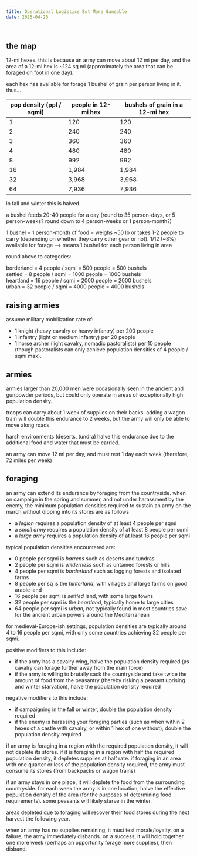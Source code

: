 ```yaml
---
title: Operational Logistics But More Gameable
date: 2025-04-26

---
```


## the map

12-mi hexes. this is because an army can move about 12 mi per day, and the area of a 12-mi hex is ~124 sq mi (approximately the area that can be foraged on foot in one day).

each hex has available for forage 1 bushel of grain per person living in it. thus...

| pop density (ppl / sqmi) | people in 12-mi hex | bushels of grain in a 12-mi hex |
|--------------------------|---------------------|---------------------------------|
| 1 | 120 | 120 |
| 2 | 240 | 240 |
| 3 | 360 | 360 |
| 4 | 480 | 480 |
| 8 | 992 | 992 |
| 16 | 1,984 | 1,984 |
| 32 | 3,968 | 3,968 |
| 64 | 7,936 | 7,936 |

in fall and winter this is halved.

a bushel feeds 20-40 people for a day (round to 35 person-days, or 5 person-weeks? round down to 4 person-weeks or 1 person-month?)

1 bushel = 1 person-month of food = weighs ~50 lb or takes 1-2 people to carry (depending on whether they carry other gear or not).
1/12 (~8%) available for forage --> means 1 bushel for each person living in area

round above to categories:

borderland = 4 people / sqmi = 500 people = 500 bushels  
settled = 8 people / sqmi = 1000 people = 1000 bushels  
heartland = 16 people / sqmi = 2000 people = 2000 bushels  
urban = 32 people / sqmi = 4000 people = 4000 bushels  



## raising armies

assume military mobilization rate of:

- 1 knight (heavy cavalry or heavy infantry) per 200 people
- 1 infantry (light or medium infantry) per 20 people
- 1 horse archer (light cavalry, nomadic pastoralists) per 10 people (though pastoralists can only achieve population densities of 4 people / sqmi max).

## armies

armies larger than 20,000 men were occasionally seen in the ancient and gunpowder periods, but could only operate in areas of exceptionally high population density.

troops can carry about 1 week of supplies on their backs. adding a wagon train will double this endurance to 2 weeks, but the army will only be able to move along roads.

harsh environments (deserts, tundra) halve this endurance due to the additional food and water that must be carried.

an army can move 12 mi per day, and must rest 1 day each week (therefore, 72 miles per week)

## foraging

an army can extend its endurance by foraging from the countryside. when on campaign in the spring and summer, and not under harassment by the enemy, the minimum population densities required to sustain an army on the march without dipping into its stores are as follows 

- a *legion* requires a population density of at least 4 people per sqmi
- a *small army* requires a population density of at least 8 people per sqmi
- a *large army* requires a population density of at least 16 people per sqmi

typical population densities encountered are:
- 0 people per sqmi is *barrens* such as deserts and tundras
- 2 people per sqmi is *wilderness* such as untamed forests or hills
- 4 people per sqmi is *borderland* such as logging forests and isolated farms
- 8 people per sq is the *hinterland*, with villages and large farms on good arable land
- 16 people per sqmi is *settled* land, with some large towns
- 32 people per sqmi is the *heartland*, typically home to large cities
- 64 people per sqmi is *urban*, not typically found in most countries save for the ancient urban powers around the Mediterranean

for medieval-Europe-ish settings, population densities are typically around 4 to 16 people per sqmi, with only some countries achieving 32 people per sqmi.

positive modifiers to this include:
- if the army has a cavalry wing, halve the population density required (as cavalry can forage further away from the main force)
- if the army is willing to brutally sack the countryside and take twice the amount of food from the peasantry (thereby risking a peasant uprising and winter starvation), halve the population density required

negative modifiers to this include:
- if campaigning in the fall or winter, double the population density required
- if the enemy is harassing your foraging parties (such as when within 2 hexes of a castle with cavalry, or within 1 hex of one without), double the population density required

if an army is foraging in a region with the required population density, it will not deplete its stores. if it is foraging in a region with half the required population density, it depletes supplies at half rate. if foraging in an area with one quarter or less of the population density required, the army must consume its stores (from backpacks or wagon trains)

if an army stays in one place, it will deplete the food from the surrounding countryside. for each week the army is in one location, halve the effective population density of the area (for the purposes of determining food requirements). some peasants will likely starve in the winter.

areas depleted due to foraging will recover their food stores during the next harvest the following year.

when an army has no supplies remaining, it must test morale/loyalty. on a failure, the army immediately disbands. on a success, it will hold together one more week (perhaps an opportunity forage more supplies), then disband.
